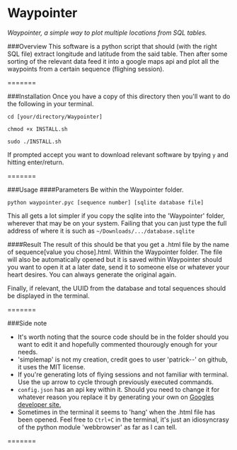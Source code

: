 # Waypointer
*Waypointer, a simple way to plot multiple locations from SQL tables.*

###Overview
This software is a python script that should (with the right SQL file) extract longitude
and latitude from the said table. Then after some sorting of the relevant data feed it into
a google maps api and plot all the waypoints from a certain sequence (flighing session).

=======

###Installation
Once you have a copy of this directory then you'll want to do the following in your terminal.

`cd [your/directory/Waypointer]`

`chmod +x INSTALL.sh`

`sudo ./INSTALL.sh`

If prompted accept you want to download relevant software by tpying `y` and hitting enter/return.

=======

###Usage
####Parameters
Be within the Waypointer folder.

`python waypointer.pyc [sequence number] [sqlite database file]`

This all gets a lot simpler if you copy the sqlite into the 'Waypointer' folder, wherever that may be on 
your system. Failing that you can just type the full address of where it is such as `~/Downloads/.../database.sqlite`

####Result
The result of this should be that you get a .html file by the name of sequence[value you chose].html. Within the
Waypointer folder. The file will also be automatically opened but it is saved within Waypointer should you want to open
it at a later date, send it to someone else or whatever your heart desires. You can always generate the original again.

Finally, if relevant, the UUID from the database and total sequences should be displayed in the terminal.

=======

###Side note
* It's worth noting that the source code should be in the folder should you want to edit it and hopefully commented thourougly 
enough for your needs.
* 'simplemap' is not my creation, credit goes to user 'patrick--' on github, it uses the MIT license.
* If you're generating lots of flying sessions and not familiar with terminal. Use the up arrow to cycle through previously 
executed commands.
* `config.json` has an api key within it. Should you need to change it for whatever reason you replace it by generating your own
on [Googles developer site.](https://developers.google.com/maps/documentation/javascript/get-api-key)
* Sometimes in the terminal it seems to 'hang' when the .html file has been opened. Feel free to `Ctrl+C` in the terminal, it's just
an idiosyncrasy of the python module 'webbrowser' as far as I can tell.

=======
